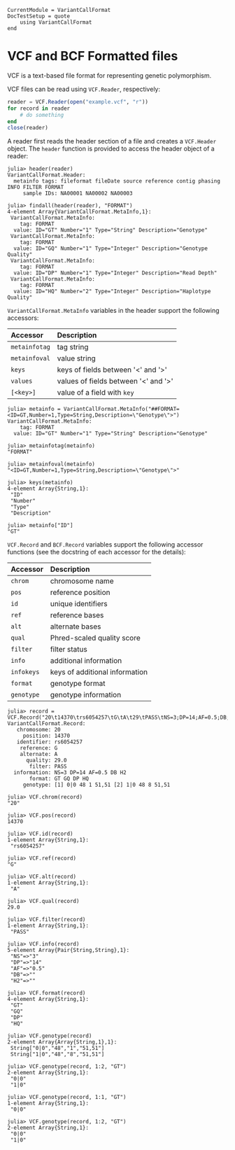 ```@meta
CurrentModule = VariantCallFormat
DocTestSetup = quote
    using VariantCallFormat
end
```

# VCF and BCF Formatted files

VCF is a text-based file format for representing genetic polymorphism.

VCF files can be read using `VCF.Reader`, respectively:

```julia
reader = VCF.Reader(open("example.vcf", "r"))
for record in reader
    # do something
end
close(reader)
```

A reader first reads the header section of a file and creates a `VCF.Header`
object. The `header` function is provided to access the header object of a
reader:

```jlcon
julia> header(reader)
VariantCallFormat.Header:
  metainfo tags: fileformat fileDate source reference contig phasing INFO FILTER FORMAT
     sample IDs: NA00001 NA00002 NA00003

julia> findall(header(reader), "FORMAT")
4-element Array{VariantCallFormat.MetaInfo,1}:
 VariantCallFormat.MetaInfo:
    tag: FORMAT
  value: ID="GT" Number="1" Type="String" Description="Genotype"          
 VariantCallFormat.MetaInfo:
    tag: FORMAT
  value: ID="GQ" Number="1" Type="Integer" Description="Genotype Quality"
 VariantCallFormat.MetaInfo:
    tag: FORMAT
  value: ID="DP" Number="1" Type="Integer" Description="Read Depth"       
 VariantCallFormat.MetaInfo:
    tag: FORMAT
  value: ID="HQ" Number="2" Type="Integer" Description="Haplotype Quality"
```

`VariantCallFormat.MetaInfo` variables in the header support the following accessors:

| Accessor      | Description                          |
| :-------      | :----------                          |
| `metainfotag` | tag string                           |
| `metainfoval` | value string                         |
| `keys`        | keys of fields between '<' and '>'   |
| `values`      | values of fields between '<' and '>' |
| `[<key>]`     | value of a field with `key`          |

```jlcon
julia> metainfo = VariantCallFormat.MetaInfo("##FORMAT=<ID=GT,Number=1,Type=String,Description=\"Genotype\">")
VariantCallFormat.MetaInfo:
    tag: FORMAT
  value: ID="GT" Number="1" Type="String" Description="Genotype"

julia> metainfotag(metainfo)
"FORMAT"

julia> metainfoval(metainfo)
"<ID=GT,Number=1,Type=String,Description=\"Genotype\">"

julia> keys(metainfo)
4-element Array{String,1}:
 "ID"         
 "Number"     
 "Type"       
 "Description"

julia> metainfo["ID"]
"GT"

```

`VCF.Record` and `BCF.Record` variables support the following accessor functions
(see the docstring of each accessor for the details):

| Accessor   | Description                    |
| :-------   | :----------                    |
| `chrom`    | chromosome name                |
| `pos`      | reference position             |
| `id`       | unique identifiers             |
| `ref`      | reference bases                |
| `alt`      | alternate bases                |
| `qual`     | Phred-scaled quality score     |
| `filter`   | filter status                  |
| `info`     | additional information         |
| `infokeys` | keys of additional information |
| `format`   | genotype format                |
| `genotype` | genotype information           |

```jlcon
julia> record = VCF.Record("20\t14370\trs6054257\tG\tA\t29\tPASS\tNS=3;DP=14;AF=0.5;DB;H2\tGT:GQ:DP:HQ\t0|0:48:1:51,51\t1|0:48:8:51,51")
VariantCallFormat.Record:
   chromosome: 20
     position: 14370
   identifier: rs6054257
    reference: G
    alternate: A
      quality: 29.0
       filter: PASS
  information: NS=3 DP=14 AF=0.5 DB H2
       format: GT GQ DP HQ
     genotype: [1] 0|0 48 1 51,51 [2] 1|0 48 8 51,51

julia> VCF.chrom(record)
"20"

julia> VCF.pos(record)
14370

julia> VCF.id(record)
1-element Array{String,1}:
 "rs6054257"

julia> VCF.ref(record)
"G"

julia> VCF.alt(record)
1-element Array{String,1}:
 "A"

julia> VCF.qual(record)
29.0

julia> VCF.filter(record)
1-element Array{String,1}:
 "PASS"

julia> VCF.info(record)
5-element Array{Pair{String,String},1}:
 "NS"=>"3"  
 "DP"=>"14"
 "AF"=>"0.5"
 "DB"=>""   
 "H2"=>""   

julia> VCF.format(record)
4-element Array{String,1}:
 "GT"
 "GQ"
 "DP"
 "HQ"

julia> VCF.genotype(record)
2-element Array{Array{String,1},1}:
 String["0|0","48","1","51,51"]
 String["1|0","48","8","51,51"]

julia> VCF.genotype(record, 1:2, "GT")
2-element Array{String,1}:
 "0|0"
 "1|0"

julia> VCF.genotype(record, 1:1, "GT")
1-element Array{String,1}:
 "0|0"

julia> VCF.genotype(record, 1:2, "GT")
2-element Array{String,1}:
 "0|0"
 "1|0"

```
